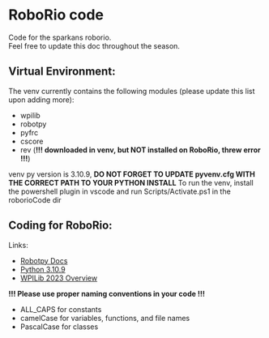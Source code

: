 # RoboRio code
Code for the sparkans roborio.
<br/> Feel free to update this doc throughout the season.

## Virtual Environment:

The venv currently contains the following modules (please update this list upon adding more):
+ wpilib
+ robotpy
+ pyfrc
+ cscore
+ rev (**!!! downloaded in venv, but NOT installed on RoboRio, threw error !!!**)

venv py version is 3.10.9, **DO NOT FORGET TO UPDATE pyvenv.cfg WITH THE CORRECT PATH TO YOUR PYTHON INSTALL**
To run the venv, install the powershell plugin in vscode and run Scripts/Activate.ps1 in the roborioCode dir

## Coding for RoboRio:

Links:
+ [Robotpy Docs](https://robotpy.readthedocs.io/)
+ [Python 3.10.9](https://www.python.org/downloads/release/python-3109/)
+ [WPILib 2023 Overview](https://docs.wpilib.org/en/stable/docs/yearly-overview/index.html)

**!!! Please use proper naming conventions in your code !!!**
+ ALL_CAPS for constants
+ camelCase for variables, functions, and file names
+ PascalCase for classes
